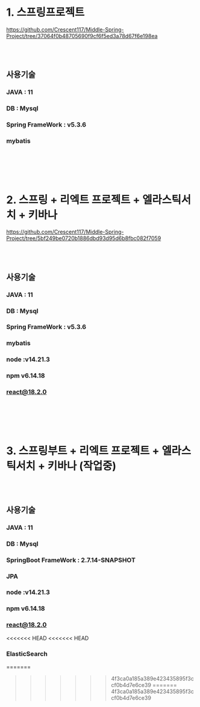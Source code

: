 # 1. 스프링프로젝트

https://github.com/Crescent117/Middle-Spring-Project/tree/37064f0b48705690f9cf6f5ed3a78d67f6e198ea

<br/>
<br/>

## 사용기술 
### JAVA : 11
### DB : Mysql
### Spring FrameWork : v5.3.6
### mybatis

<br/>
<br/>
<br/>
<br/>

# 2. 스프링 + 리엑트 프로젝트 + 엘라스틱서치 + 키바나

https://github.com/Crescent117/Middle-Spring-Project/tree/5bf249be0720b1886dbd93d95d6b8fbc082f7059

<br/>
<br/>

## 사용기술 
### JAVA : 11
### DB : Mysql
### Spring FrameWork : v5.3.6
### mybatis
### node :v14.21.3
### npm v6.14.18
### react@18.2.0

<br/>
<br/>
<br/>
<br/>

# 3. 스프링부트 + 리엑트 프로젝트 + 엘라스틱서치 + 키바나 (작업중)

<br/>
<br/>

## 사용기술 
### JAVA : 11
### DB : Mysql
### SpringBoot FrameWork : 2.7.14-SNAPSHOT
### JPA
### node :v14.21.3
### npm v6.14.18
### react@18.2.0
<<<<<<< HEAD
<<<<<<< HEAD
### ElasticSearch
=======
>>>>>>> 4f3ca0a185a389e423435895f3ccf0b4d7e6ce39
=======
>>>>>>> 4f3ca0a185a389e423435895f3ccf0b4d7e6ce39
